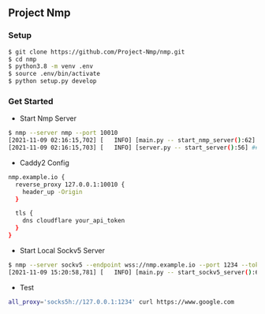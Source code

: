 ## Project Nmp

### Setup

```bash
$ git clone https://github.com/Project-Nmp/nmp.git
$ cd nmp
$ python3.8 -m venv .env
$ source .env/bin/activate
$ python setup.py develop
```

### Get Started

- Start Nmp Server

```bash
$ nmp --server nmp --port 10010
[2021-11-09 02:16:15,702] [   INFO] [main.py -- start_nmp_server():62] start nmp server: (127.0.0.1:10010)
[2021-11-09 02:16:15,703] [   INFO] [server.py -- start_server():56] ### Token: f353f0ab21e2d93c ###
```

- Caddy2 Config

```bash
nmp.example.io {
  reverse_proxy 127.0.0.1:10010 {
    header_up -Origin
  }

  tls {
    dns cloudflare your_api_token
  }
}
```

- Start Local Sockv5 Server

```bash
$ nmp --server sockv5 --endpoint wss://nmp.example.io --port 1234 --token f353f0ab21e2d93c
[2021-11-09 15:20:58,781] [   INFO] [main.py -- start_sockv5_server():68] start sockv5 server: (127.0.0.1:1234)
```

- Test

```bash
all_proxy='socks5h://127.0.0.1:1234' curl https://www.google.com
```
